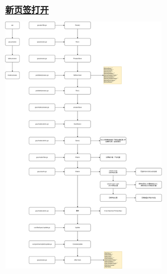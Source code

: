 # <a href="./png/yao_app_%E6%95%B0%E6%8D%AE%E5%BA%93%E6%9B%B4%E6%96%B0%E6%B5%81%E7%A8%8B.drawio.png" target="_blank">新页签打开</a>

![](./png/yao_app_%E6%95%B0%E6%8D%AE%E5%BA%93%E6%9B%B4%E6%96%B0%E6%B5%81%E7%A8%8B.drawio.png)
